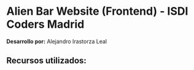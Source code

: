 # Alien Bar Website (Frontend) - ISDI Coders Madrid

**Desarrollo por:** Alejandro Irastorza Leal

## Recursos utilizados:
